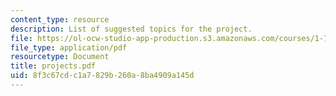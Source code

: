 ```yaml
---
content_type: resource
description: List of suggested topics for the project.
file: https://ol-ocw-studio-app-production.s3.amazonaws.com/courses/1-731-water-resource-systems-fall-2006/8f3c67cdc1a7829b260a8ba4909a145d_projects.pdf
file_type: application/pdf
resourcetype: Document
title: projects.pdf
uid: 8f3c67cd-c1a7-829b-260a-8ba4909a145d
---
```

